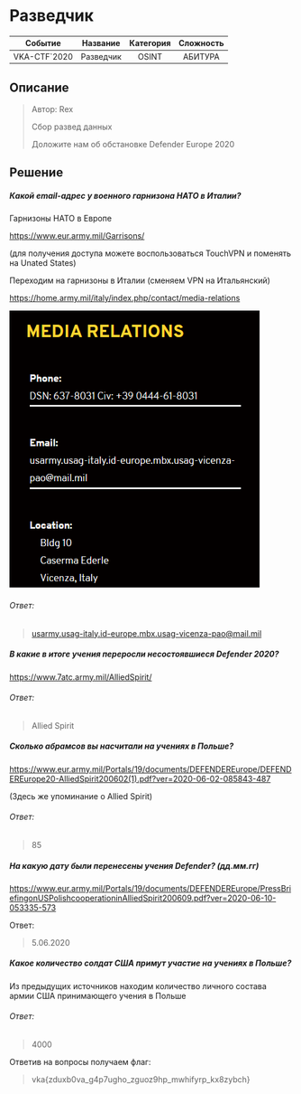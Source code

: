 # Разведчик



|   Событие    | Название  | Категория | Сложность |
| :----------: | :-------: | :-------: | :-------: |
| VKA-CTF`2020 | Разведчик |   OSINT   |  АБИТУРА  |

## Описание

> Автор: Rex
>
> Сбор развед данных
> 
> Доложите нам об обстановке Defender Europe 2020

## Решение

##### Какой email-адрес у военного гарнизона НАТО в Италии?

Гарнизоны НАТО в Европе 

https://www.eur.army.mil/Garrisons/

(для получения доступа можете воспользоваться TouchVPN и поменять на Unated States)

Переходим на гарнизоны в Италии (сменяем VPN на Итальянский)

https://home.army.mil/italy/index.php/contact/media-relations

![Capture1](Capture1.PNG)

###### Ответ:

> usarmy.usag-italy.id-europe.mbx.usag-vicenza-pao@mail.mil

##### В какие в итоге учения переросли несостоявшиеся Defender 2020?

https://www.7atc.army.mil/AlliedSpirit/

###### Ответ:

> Allied Spirit

##### Сколько абрамсов вы насчитали на учениях в Польше?

https://www.eur.army.mil/Portals/19/documents/DEFENDEREurope/DEFENDEREurope20-AlliedSpirit200602(1).pdf?ver=2020-06-02-085843-487

(Здесь же упоминание о Allied Spirit)

###### Ответ:

> 85

##### На какую дату были перенесены учения Defender? (дд.мм.гг)

https://www.eur.army.mil/Portals/19/documents/DEFENDEREurope/PressBriefingonUSPolishcooperationinAlliedSpirit200609.pdf?ver=2020-06-10-053335-573

Ответ:

> 5.06.2020

##### Какое количество солдат США примут участие на учениях в Польше?

Из предыдущих источников находим количество личного состава армии США принимающего учения в Польше

###### Ответ:

> 4000

Ответив на вопросы получаем флаг:

> vka{zduxb0va_g4p7ugho_zguoz9hp_mwhifyrp_kx8zybch}